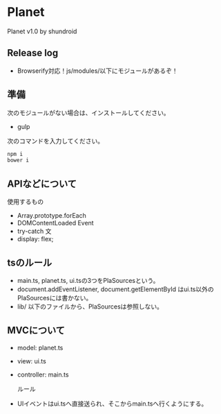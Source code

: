 # Planet
Planet v1.0 by shundroid

## Release log
- Browserify対応！js/modules/以下にモジュールがあるぞ！

## 準備
次のモジュールがない場合は、インストールしてください。  
- gulp
  
次のコマンドを入力してください。  
```bash
npm i
bower i
```
  
## APIなどについて

使用するもの
- Array.prototype.forEach
- DOMContentLoaded Event
- try-catch 文
- display: flex;
  
## tsのルール
- main.ts, planet.ts, ui.tsの3つをPlaSourcesという。
- document.addEventListener, document.getElementById はui.ts以外のPlaSourcesには書かない。
- lib/ 以下のファイルから、PlaSourcesは参照しない。

## MVCについて
- model: planet.ts
- view: ui.ts
- controller: main.ts

  ルール
- UIイベントはui.tsへ直接送られ、そこからmain.tsへ行くようにする。